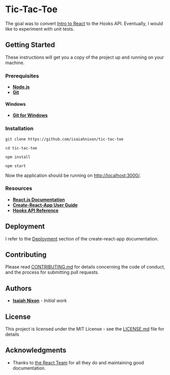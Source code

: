 # Tic-Tac-Toe

The goal was to convert [Intro to React](https://reactjs.org/tutorial/tutorial.html) to the Hooks API. Eventually, I would like to experiment with unit tests.

## Getting Started

These instructions will get you a copy of the project up and running on your machine.

### Prerequisites

* **[Node.js](https://nodejs.org/en/)**
* **[Git](https://git-scm.com/)**

#### Windows

* **[Git for Windows](https://git-for-windows.github.io/)**

### Installation

```
git clone https://github.com/isaiahnixon/tic-tac-toe
```

```
cd tic-tac-toe
```

```
npm install
```

```
npm start
```

Now the application should be running on [http://localhost:3000/](http://localhost:3000/).

### Resources

* **[React.js Documentation](https://reactjs.org/docs/hello-world.html)**
* **[Create-React-App User Guide](https://github.com/facebook/create-react-app/blob/master/packages/cra-template/template/README.md)**
* **[Hooks API Reference](https://reactjs.org/docs/hooks-reference.html)**

## Deployment

I refer to the [Deployment](https://create-react-app.dev/docs/deployment/) section of the create-react-app documentation.

## Contributing

Please read [CONTRIBUTING.md](CONTRIBUTING.md) for details concerning the code of conduct, and the process for submitting pull requests.

## Authors

* **[Isaiah Nixon](https://github.com/isaiahnixon)** - *Initial work*

## License

This project is licensed under the MIT License - see the [LICENSE.md](LICENSE.md) file for details

## Acknowledgments

* Thanks to [the React Team](https://reactjs.org/community/team.html) for all they do and maintaining good documentation.
